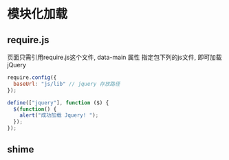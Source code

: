 # 模块化加载
## require.js
页面只需引用require.js这个文件, data-main 属性 指定包下列的js文件, 即可加载jQuery
```javascript
require.config({
  baseUrl: "js/lib" // jquery 存放路径
});

define(["jquery"], function ($) {
  $(function() {
    alert("成功加载 Jquery! ");
  });
});
```
## shime
```javascript
```
